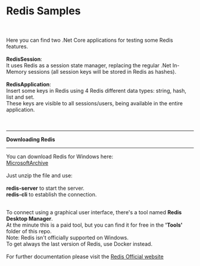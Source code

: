 # Redis Samples

<br />
<br />
Here you can find two .Net Core applications for testing some Redis features.
<br />
<br />
<strong>RedisSession</strong>:
<br />
It uses Redis as a session state manager, replacing the regular .Net In-Memory sessions (all session keys will be stored in Redis as hashes).
<br />
<br />
<strong>RedisApplication</strong>:
<br />
Insert some keys in Redis using 4 Redis different data types: string, hash, list and set.
<br />
These keys are visible to all sessions/users, being available in the entire application.
<br />
<br />
<br />

<hr>
<strong>Downloading Redis</strong>
<hr>
You can download Redis for Windows here:
<br />
<a href="https://github.com/MicrosoftArchive/redis/releases">MicrosoftArchive</a>
<br />
<br />
Just unzip the file and use:
<br />
<br />
<strong>redis-server</strong> to start the server.
<br />
<strong>redis-cli</strong> to establish the connection.
<br />
<br />

To connect using a graphical user interface, there's a tool named <strong>Redis Desktop Manager</strong>.
<br />
At the minute this is a paid tool, but you can find it for free in the <strong>'Tools'</strong> folder of this repo.
<br />
Note: Redis isn't officially supported on Windows.
<br />
To get always the last version of Redis, use Docker instead.
<br />
<br />
For further documentation please visit the <a href="https://redis.io/">Redis Official website</a>



